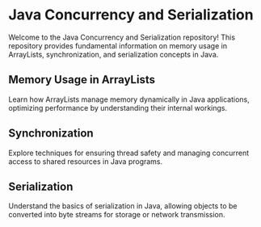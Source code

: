 # Java Concurrency and Serialization

Welcome to the Java Concurrency and Serialization repository! This repository provides fundamental information on memory usage in ArrayLists, synchronization, and serialization concepts in Java.

## Memory Usage in ArrayLists

Learn how ArrayLists manage memory dynamically in Java applications, optimizing performance by understanding their internal workings.

## Synchronization

Explore techniques for ensuring thread safety and managing concurrent access to shared resources in Java programs.

## Serialization

Understand the basics of serialization in Java, allowing objects to be converted into byte streams for storage or network transmission.
